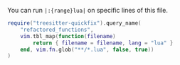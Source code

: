 <!--
SPDX-License-Identifier: Apache-2.0
SPDX-FileCopyrightText: 2025 Fundament Software SPC <https://fundament.software>
-->

You can run `|:{range}lua|` on specific lines of this file.

```lua
require("treesitter-quickfix").query_name(
	"refactored_functions",
	vim.tbl_map(function(filename)
		return { filename = filename, lang = "lua" }
	end, vim.fn.glob("**/*.lua", false, true))
)
```
